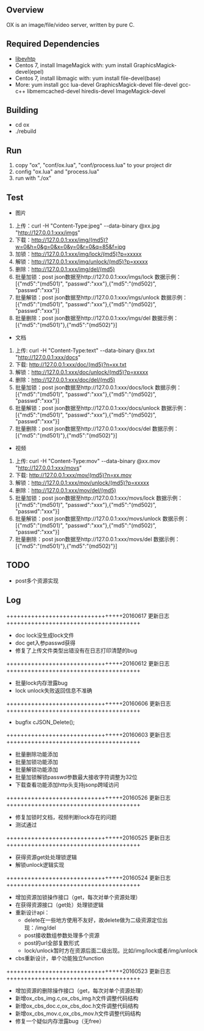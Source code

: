 ## Overview
OX is an image/file/video server, written by pure C.

## Required Dependencies
* [libevhtp](https://github.com/ellzey/libevhtp/)
* Centos 7, install ImageMagick with: yum install GraphicsMagick-devel(epel)
* Centos 7, install libmagic with: yum install file-devel(base)
* More: yum install gcc lua-devel GraphicsMagick-devel file-devel gcc-c++ libmemcached-devel hiredis-devel ImageMagick-devel

## Building
* cd ox
* ./rebuild

## Run
1. copy "ox", "conf/ox.lua", "conf/process.lua" to your project dir
2. config "ox.lua" and "process.lua"
3. run with "./ox"

## Test
* 图片
1. 上传：curl -H "Content-Type:jpeg" --data-binary @xx.jpg "http://127.0.0.1:xxx/imgs"
2. 下载：http://127.0.0.1:xxx/img/(md5)?w=0&h=0&g=0&x=0&y=0&r=0&q=85&f=jpg
3. 加锁：http://127.0.0.1:xxx/img/lock/(md5)?p=xxxxx
4. 解锁：http://127.0.0.1:xxx/img/unlock/(md5)?p=xxxxx
5. 删除：http://127.0.0.1:xxx/img/del/(md5)
6. 批量加锁：post json数据至http://127.0.0.1:xxx/imgs/lock 数据示例：[{"md5":"(md501)", "passwd":"xxx"},{"md5":"(md502)", "passwd":"xxx"}]
7. 批量解锁：post json数据至http://127.0.0.1:xxx/imgs/unlock 数据示例：[{"md5":"(md501)", "passwd":"xxx"},{"md5":"(md502)", "passwd":"xxx"}]
8. 批量删除：post json数据至http://127.0.0.1:xxx/imgs/del 数据示例：[{"md5":"(md501)"},{"md5":"(md502)"}]

* 文档
1. 上传: curl -H "Content-Type:text" --data-binary @xx.txt "http://127.0.0.1:xxx/docs"
2. 下载: http://127.0.0.1:xxx/doc/(md5)?n=xx.txt
4. 解锁：http://127.0.0.1:xxx/doc/unlock/(md5)?p=xxxxx
5. 删除：http://127.0.0.1:xxx/doc/del/(md5)
6. 批量加锁：post json数据至http://127.0.0.1:xxx/docs/lock 数据示例：[{"md5":"(md501)", "passwd":"xxx"},{"md5":"(md502)", "passwd":"xxx"}]
7. 批量解锁：post json数据至http://127.0.0.1:xxx/docs/unlock 数据示例：[{"md5":"(md501)", "passwd":"xxx"},{"md5":"(md502)", "passwd":"xxx"}]
8. 批量删除：post json数据至http://127.0.0.1:xxx/docs/del 数据示例：[{"md5":"(md501)"},{"md5":"(md502)"}]

* 视频
1. 上传: curl -H "Content-Type:mov" --data-binary @xx.mov "http://127.0.0.1:xxx/movs"
2. 下载: http://127.0.0.1:xxx/mov/(md5)?n=xx.mov
4. 解锁：http://127.0.0.1:xxx/mov/unlock/(md5)?p=xxxxx
5. 删除：http://127.0.0.1:xxx/mov/del/(md5)
6. 批量加锁：post json数据至http://127.0.0.1:xxx/movs/lock 数据示例：[{"md5":"(md501)", "passwd":"xxx"},{"md5":"(md502)", "passwd":"xxx"}]
7. 批量解锁：post json数据至http://127.0.0.1:xxx/movs/unlock 数据示例：[{"md5":"(md501)", "passwd":"xxx"},{"md5":"(md502)", "passwd":"xxx"}]
8. 批量删除：post json数据至http://127.0.0.1:xxx/movs/del 数据示例：[{"md5":"(md501)"},{"md5":"(md502)"}]

## TODO
* post多个资源实现


## Log
+++++++++++++++++++++++++++++++++20160617 更新日志++++++++++++++++++++++++++++++++++++++
* doc lock没生成lock文件
* doc get入参passwd获得
* 修复了上传文件类型出错没有在日志打印清楚的bug

+++++++++++++++++++++++++++++++++20160612 更新日志++++++++++++++++++++++++++++++++++++++  
* 批量lock内存泄露bug
* lock unlock失败返回信息不准确

+++++++++++++++++++++++++++++++++20160606 更新日志++++++++++++++++++++++++++++++++++++++  
* bugfix cJSON_Delete();

+++++++++++++++++++++++++++++++++20160603 更新日志++++++++++++++++++++++++++++++++++++++  
* 批量删除功能添加
* 批量加锁功能添加
* 批量解锁功能添加
* 批量加锁解锁passwd参数最大接收字符调整为32位
* 下载查看功能添加http头支持jsonp跨域访问

+++++++++++++++++++++++++++++++++20160526 更新日志++++++++++++++++++++++++++++++++++++++  
* 修复加锁时文档，视频判断lock存在的问题
* 测试通过

+++++++++++++++++++++++++++++++++20160525 更新日志++++++++++++++++++++++++++++++++++++++  
* 获得资源get处处理锁逻辑
* 解锁unlock逻辑实现

+++++++++++++++++++++++++++++++++20160524 更新日志++++++++++++++++++++++++++++++++++++++  
* 增加资源加锁操作接口（get，每次对单个资源处理）
* 在获得资源接口（get处）处理锁逻辑
* 重新设计api：
  * delete在一些地方使用不友好，故delete做为二级资源定位出现：/img/del
  * post接收数组参数处理多个资源
  * post的url全部复数形式
  * lock/unlock暂时方在资源后面二级出现。比如/img/lock或者/img/unlock
* cbs重新设计，单个功能独立function

+++++++++++++++++++++++++++++++++20160523 更新日志++++++++++++++++++++++++++++++++++++++  
* 增加资源的删除操作接口（get，每次对单个资源处理）
* 新增ox_cbs_img.c,ox_cbs_img.h文件调整代码结构
* 新增ox_cbs_doc.c,ox_cbs_doc.h文件调整代码结构
* 新增ox_cbs_mov.c,ox_cbs_mov.h文件调整代码结构
* 修复一个疑似内存泄露bug（无free）
